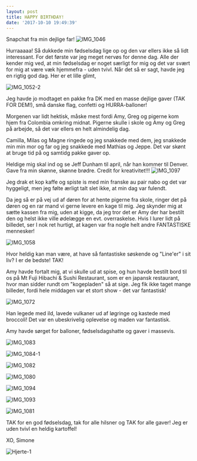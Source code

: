```yaml
---
layout: post
title: HAPPY BIRTHDAY!
date: '2017-10-10 19:49:39'
---
```


Snapchat fra min dejlige far!
![IMG_1046](/simonejakobsen.dk/images/2017/10/IMG_1046.PNG)

Hurraaaaa! Så dukkede min fødselsdag lige op og den var ellers ikke så lidt interessant. For det første var jeg meget nervøs for denne dag. Alle der kender mig ved, at min fødselsdag er noget særligt for mig og det var svært for mig at være væk hjemmefra - uden tvivl. Når det så er sagt, havde jeg en rigtig god dag.
Her er et lille glimt,

![IMG_1052-2](/simonejakobsen.dk/images/2017/10/IMG_1052-2.JPG)

Jeg havde jo modtaget en pakke fra DK med en masse dejlige gaver (TAK FOR DEM!), små danske flag, confetti og HURRA-balloner!

Morgenen var lidt hektisk, måske mest fordi Amy, Greg og pigerne kom hjem fra Colombia omkring midnat. Pigerne skulle i skole og Amy og Greg på arbejde, så det var ellers en helt almindelig dag. 

Camilla, Milas og Magne ringede og jeg snakkede med dem, jeg snakkede min min mor og far og jeg snakkede med Mathias og Jeppe. Det var skønt at bruge tid på og samtidg pakke gaver op. 

Heldige mig skal ind og se Jeff Dunham til april, når han kommer til Denver. 
Gave fra min skønne, skønne brødre. Credit for kreativitet!!!
![IMG_1097](/simonejakobsen.dk/images/2017/10/IMG_1097.JPG)

Jeg drak et kop kaffe og spiste is med min franske au pair nabo og det var hyggeligt, men jeg følte ærligt talt slet ikke, at min dag var fulendt. 

Da jeg så er på vej ud af døren for at hente pigerne fra skole, ringer det på døren og en rar mand vi gerne levere en kage til mig. Jeg skynder mig at sætte kassen fra mig, uden at kigge, da jeg tror det er Amy der har bestilt den og helst ikke ville ødelægge en evt. overraskelse. Hvis I lurer lidt på billedet, ser I nok ret hurtigt, at kagen var fra nogle helt andre FANTASTISKE mennesker!

![IMG_1058](/simonejakobsen.dk/images/2017/10/IMG_1058.JPG)

Hvor heldig kan man være, at have så fantastiske søskende og "Line'er" i sit liv?
I er de bedste! TAK!

Amy havde fortalt mig, at vi skulle ud at spise, og hun havde bestilt bord til os på Mt Fuji Hibachi & Sushi Restaurant, som er en japansk restaurant, hvor man sidder rundt om "kogepladen" så at sige. Jeg fik ikke taget mange billeder, fordi hele middagen var et stort show - det var fantastisk!

![IMG_1072](/simonejakobsen.dk/images/2017/10/IMG_1072.JPG)

Han legede med ild, lavede vulkaner ud af løgringe og kastede med broccoli!
Det var en ubeskrivelig oplevelse og maden var fantastisk.

Amy havde sørget for balloner, fødselsdagshatte og gaver i massevis. 

![IMG_1083](/simonejakobsen.dk/images/2017/10/IMG_1083.JPG)

![IMG_1084-1](/simonejakobsen.dk/images/2017/10/IMG_1084-1.JPG)

![IMG_1082](/simonejakobsen.dk/images/2017/10/IMG_1082.JPG)

![IMG_1080](/simonejakobsen.dk/images/2017/10/IMG_1080.JPG)

![IMG_1094](/simonejakobsen.dk/images/2017/10/IMG_1094.JPG)

![IMG_1093](/simonejakobsen.dk/images/2017/10/IMG_1093.JPG)

![IMG_1081](/simonejakobsen.dk/images/2017/10/IMG_1081.JPG)

TAK for en god fødselsdag, tak for alle hilsner og TAK for alle gaver!
Jeg er uden tvivl en heldig kartoffel!

XO, Simone 

![Hjerte-1](/simonejakobsen.dk/images/2017/10/Hjerte-1.jpg)

